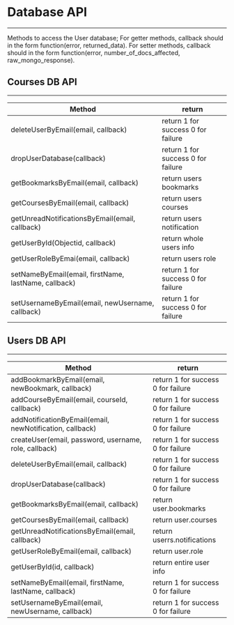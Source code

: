 # Database API
--------

Methods to access the User database;
For getter methods, callback should in the form function(error, returned_data).
For setter methods, callback should in the form function(error, number_of_docs_affected, raw_mongo_response).

## Courses DB API
---



|	Method							|  return              |
|--------------------------------|-----------------------------------|
|deleteUserByEmail(email, callback) | return 1 for success 0 for failure|
|dropUserDatabase(callback) | return 1 for success 0 for failure|
|getBookmarksByEmail(email, callback) | return users bookmarks|
|getCoursesByEmail(email, callback) | return users courses|
|getUnreadNotificationsByEmail(email, callback) | return users notification|
|getUserById(Objectid, callback) | return whole users info|
|getUserRoleByEmai(email, callback) | return users role|
|setNameByEmail(email, firstName, lastName, callback) | return 1 for success 0 for failure|
|setUsernameByEmail(email, newUsername, callback) | return 1 for success 0 for failure|

## Users DB API
---


|	Method							|  return              |
|--------------------------------|-----------------------------------|
|addBookmarkByEmail(email, newBookmark, callback) | return 1 for success 0 for failure|
|addCourseByEmail(email, courseId, callback) | return 1 for success 0 for failure|
|addNotificationByEmail(email, newNotification, callback) | return 1 for success 0 for failure|
|createUser(email, password, username, role, callback) | return 1 for success 0 for failure|
|deleteUserByEmail(email, callback) | return 1 for success 0 for failure|
|dropUserDatabase(callback) | return 1 for success 0 for failure|
|getBookmarksByEmail(email, callback) | return user.bookmarks|
|getCoursesByEmail(email, callback) | return user.courses|
|getUnreadNotificationsByEmail(email, callback) | return userrs.notifications|
|getUserRoleByEmail(email, callback) | return user.role|
|getUserById(id, callback) | return entire user info|
|setNameByEmail(email, firstName, lastName, callback) | return 1 for success 0 for failure|
|setUsernameByEmail(email, newUsername, callback) | return 1 for success 0 for failure|















